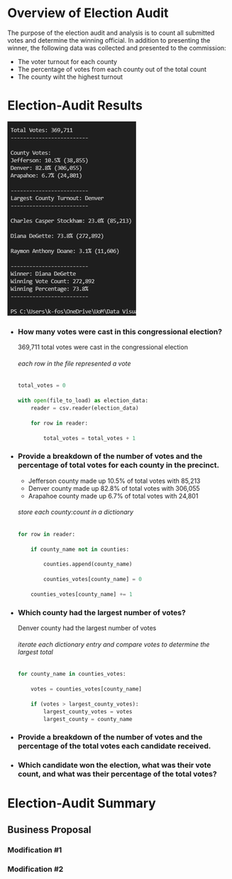 # Overview of Election Audit
The purpose of the election audit and analysis is to count all submitted votes and determine the winning official.  In addition to presenting the winner, the following data was collected and presented to the commission:

- The voter turnout for each county
- The percentage of votes from each county out of the total count
- The county wiht the highest turnout

# Election-Audit Results

![Results](Resources/analysis-terminal.png)

- ### How many votes were cast in this congressional election?

    369,711 total votes were cast in the congressional election

    ###### each row in the file represented a vote
    
    ```python
    total_votes = 0

    with open(file_to_load) as election_data:
        reader = csv.reader(election_data)

        for row in reader:

            total_votes = total_votes + 1
    ```

- ### Provide a breakdown of the number of votes and the percentage of total votes for each county in the precinct.

    - Jefferson county made up 10.5% of total votes with 85,213
    - Denver county made up 82.8% of total votes with 306,055
    - Arapahoe county made up 6.7% of total votes with 24,801  
  

    ###### store each county:count in a dictionary

    ```python
    for row in reader:
        
        if county_name not in counties:

            counties.append(county_name)

            counties_votes[county_name] = 0

        counties_votes[county_name] += 1    
    ```

- ### Which county had the largest number of votes?

    Denver county had the largest number of votes  

    ###### iterate each dictionary entry and compare votes to determine the largest total
    ```python
    for county_name in counties_votes:

        votes = counties_votes[county_name]

        if (votes > largest_county_votes):
            largest_county_votes = votes
            largest_county = county_name
    ```

- ### Provide a breakdown of the number of votes and the percentage of the total votes each candidate received.

- ### Which candidate won the election, what was their vote count, and what was their percentage of the total votes?


# Election-Audit Summary

## Business Proposal

### Modification #1

### Modification #2